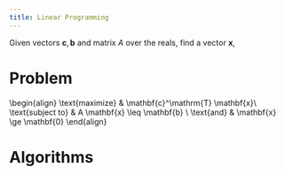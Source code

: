 ```yaml
---
title: Linear Programming
---
```

Given vectors $\mathbf{c},\mathbf{b}$ and matrix $A$ over the reals, find a vector $\mathbf{x}$, 

# Problem
\begin{align}
\text{maximize}   & \mathbf{c}^\mathrm{T} \mathbf{x}\\
\text{subject to} & A \mathbf{x} \leq \mathbf{b} \\
\text{and} & \mathbf{x} \ge \mathbf{0}
\end{align} 

# Algorithms